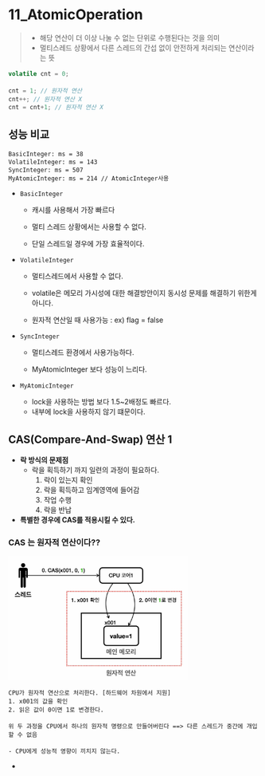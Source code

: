 # 11_AtomicOperation

> - 해당 연산이 더 이상 나눌 수 없는 단위로 수행된다는 것을 의미
> - 멀티스레드 상황에서 다른 스레드의 간섭 없이 안전하게 처리되는 연산이라는 뜻

```java
volatile cnt = 0;

cnt = 1; // 원자적 연산
cnt++; // 원자적 연산 X
cnt = cnt+1; // 원자적 연산 X
```



## 성능 비교

```
BasicInteger: ms = 38
VolatileInteger: ms = 143
SyncInteger: ms = 507
MyAtomicInteger: ms = 214 // AtomicInteger사용
```

- `BasicInteger`

  - 캐시를 사용해서 가장 빠르다

  - 멀티 스레드 상황에서는 사용할 수 없다.

  - 단일 스레드일 경우에 가장 효율적이다.

    

- `VolatileInteger`

  - 멀티스레드에서 사용할 수 없다.

  - volatile은 메모리 가시성에 대한 해결방안이지 동시성 문제를 해결하기 위한게 아니다.

  - 원자적 연산일 때 사용가능 : ex) flag = false

    

- `SyncInteger`

  - 멀티스레드 환경에서 사용가능하다.

  - MyAtomicInteger 보다 성능이 느리다.

    

- `MyAtomicInteger `

  - lock을 사용하는 방법 보다 1.5~2배정도 빠르다.
  - 내부에 lock을 사용하지 않기 떄문이다.



## CAS(Compare-And-Swap) 연산 1

- **락 방식의 문제점**
  - 락을 획득하기 까지 일련의 과정이 필요하다. 
    1. 락이 있는지 확인
    2. 락을 획득하고 임계영역에 들어감
    3. 작업 수행
    4. 락을 반납
- **특별한 경우에 CAS를 적용시킬 수 있다.**



### CAS 는 원자적 연산이다??

<img src="./11_AtomicOperation.assets/image-20250120224958840.png" alt="image-20250120224958840" style="zoom:67%;" />

```
CPU가 원자적 연산으로 처리한다. [하드웨어 차원에서 지원]
1. x001의 값을 확인
2. 읽은 값이 0이면 1로 변경한다.

위 두 과정을 CPU에서 하나의 원자적 명령으로 만들어버린다 ==> 다른 스레드가 중간에 개입할 수 없음

- CPU에게 성능적 영향이 끼치지 않는다.

```

- 

















